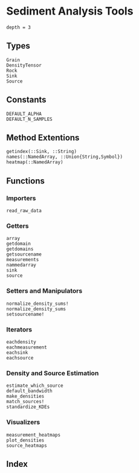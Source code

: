 # Sediment Analysis Tools

```@contents
depth = 3
```

## Types
```@docs
Grain
DensityTensor
Rock
Sink
Source
```

## Constants
```@docs
DEFAULT_ALPHA
DEFAULT_N_SAMPLES
```

## Method Extentions
```@docs
getindex(::Sink, ::String)
names(::NamedArray, ::Union{String,Symbol})
heatmap(::NamedArray)
```

## Functions

### Importers
```@docs
read_raw_data
```

### Getters
```@docs
array
getdomain
getdomains
getsourcename
measurements
nammedarray
sink
source
```

### Setters and Manipulators
```@docs
normalize_density_sums!
normalize_density_sums
setsourcename!
```

### Iterators
```@docs
eachdensity
eachmeasurement
eachsink
eachsource
```

### Density and Source Estimation
```@docs
estimate_which_source
default_bandwidth
make_densities
match_sources!
standardize_KDEs
```

### Visualizers
```@docs
measurement_heatmaps
plot_densities
source_heatmaps
```

## Index

```@index
```
